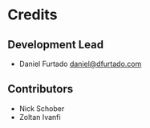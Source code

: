 # Credits

## Development Lead

* Daniel Furtado <daniel@dfurtado.com>

## Contributors

* Nick Schober
* Zoltan Ivanfi
